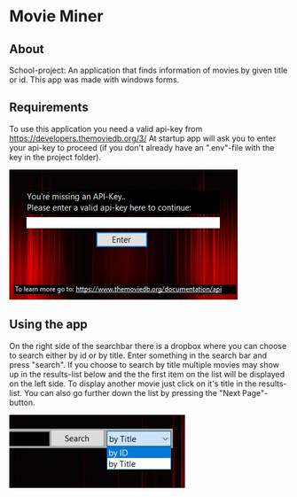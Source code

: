 # Movie Miner

## About
School-project: An application that finds information of movies by given title or id. 
This app was made with windows forms.


## Requirements
To use this application you need a valid api-key from https://developers.themoviedb.org/3/ 
At startup app will ask you to enter your api-key to proceed (if you don't already have an ".env"-file with the key in the project folder).

![](/MovieMiner/MovieMiner/Images/helpImage2.png)

## Using the app
On the right side of the searchbar there is a dropbox where you can choose to search either by id or by title. Enter something in the search bar and press "search".
If you choose to search by title multiple movies may show up in the results-list below and the the first item on the list will be displayed on the left side. To display another movie just click on it's title in the results-list. You can also go further down the list by pressing the "Next Page"-button.

![](/MovieMiner/MovieMiner/Images/helpImage1.png)
